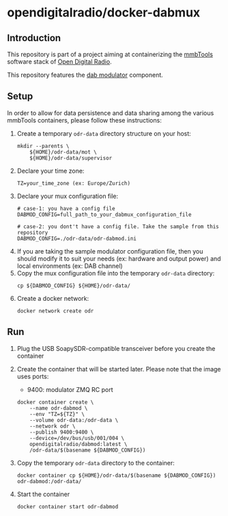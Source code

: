 # opendigitalradio/docker-dabmux

## Introduction
This repository is part of a project aiming at containerizing the [mmbTools](https://www.opendigitalradio.org/mmbtools) software stack of [Open Digital Radio](https://www.opendigitalradio.org/).

This repository features the [dab modulator](https://github.com/opendigitalradio/ODR-DabMod) component. 

## Setup
In order to allow for data persistence and data sharing among the various mmbTools containers, please follow these instructions:
1. Create a temporary `odr-data` directory structure on your host:
    ```
    mkdir --parents \
        ${HOME}/odr-data/mot \
        ${HOME}/odr-data/supervisor
    ```
1. Declare your time zone:
    ```
    TZ=your_time_zone (ex: Europe/Zurich)
    ```
1. Declare your mux configuration file:
    ```
    # case-1: you have a config file
    DABMOD_CONFIG=full_path_to_your_dabmux_configuration_file

    # case-2: you dont't have a config file. Take the sample from this repository
    DABMOD_CONFIG=./odr-data/odr-dabmod.ini
    ```
1. If you are taking the sample modulator configuration file, then you should modify it to suit your needs (ex: hardware and output power) and local environments (ex: DAB channel)
1. Copy the mux configuration file into the temporary `odr-data` directory:
    ```
    cp ${DABMOD_CONFIG} ${HOME}/odr-data/
    ```
1. Create a docker network:
    ```
    docker network create odr
    ```

## Run
1. Plug the USB SoapySDR-compatible transceiver before you create the container
1. Create the container that will be started later. Please note that the image uses ports:
    - 9400: modulator ZMQ RC port

    ```
    docker container create \
        --name odr-dabmod \
        --env "TZ=${TZ}" \
        --volume odr-data:/odr-data \
        --network odr \
        --publish 9400:9400 \
        --device=/dev/bus/usb/001/004 \
        opendigitalradio/dabmod:latest \
        /odr-data/$(basename ${DABMOD_CONFIG})
    ```
1. Copy the temporary `odr-data` directory to the container:
    ```
    docker container cp ${HOME}/odr-data/$(basename ${DABMOD_CONFIG}) odr-dabmod:/odr-data/
    ```
1. Start the container 
    ```
    docker container start odr-dabmod
    ```
